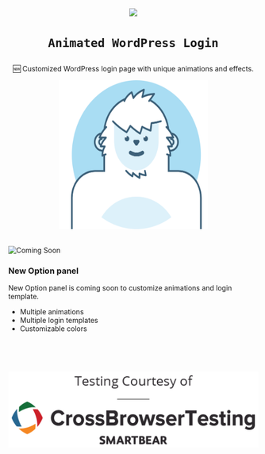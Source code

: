 <h1 align="center">
<img src="https://img.icons8.com/cute-clipart/64/000000/login-rounded-right.png"> 

`Animated WordPress Login` 

</h1>

<div align="center">
  
:new: Customized WordPress login page with unique animations and effects.

<img src="https://raw.githubusercontent.com/jimi008/Animated-WordPress-Login/master/public/img/plugin-header-logo.png" width="300" height="300">
  
</div>

<br>

![Coming Soon](https://img.icons8.com/color/100/000000/coming-soon.png)


### New Option panel 

New Option panel is coming soon to customize animations and login template. 

- Multiple animations
- Multiple login templates 
- Customizable colors

<br>
<br>
<br>

[![Courtesy](https://raw.githubusercontent.com/jimi008/Animated-WordPress-Login/master/CBT_OS-logo_2Color-V.png)](https://crossbrowsertesting.com/)
